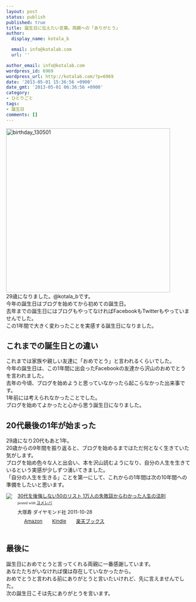 ```yaml
---
layout: post
status: publish
published: true
title: 誕生日に伝えたい言葉。両親への「ありがとう」
author:
  display_name: kotala_b

  email: info@kotalab.com
  url: ''

author_email: info@kotalab.com
wordpress_id: 6969
wordpress_url: http://kotalab.com/?p=6969
date: '2013-05-01 15:36:56 +0900'
date_gmt: '2013-05-01 06:36:56 +0900'
category:
- ひとりごと
tags:
- 誕生日
comments: []
---
```

<p><img src="http://kotalab.com/wp-content/uploads/birthday_130501-448x447.jpg" alt="birthday_130501" width="448" height="447" class="alignnone size-large wp-image-6971" /><br />
29歳になりました。@kotala_bです。<br />
今年の誕生日はブログを始めてから初めての誕生日。<br />
去年までの誕生日にはブログもやってなければFacebookもTwitterもやっていませんでした。<br />
この1年間で大きく変わったことを実感する誕生日になりました。<br />
<!--more--></p>
<h2>これまでの誕生日との違い</h2>
<p>これまでは家族や親しい友達に「おめでとう」と言われるくらいでした。<br />
今年の誕生日は、この1年間に出会ったFacebookの友達から沢山のおめでとうを言われました。<br />
去年の今頃、ブログを始めようと思っていなかったら起こらなかった出来事です。<br />
1年前には考えられなかったことでした。<br />
ブログを始めてよかったと心から思う誕生日になりました。</p>
<h2>20代最後の1年が始まった</h2>
<p>29歳になり20代もあと1年。<br />
20歳からの9年間を振り返ると、ブログを始めるまではただ何となく生きていた気がします。<br />
ブログを始め色々な人と出会い、本を沢山読むようになり、自分の人生を生きているという実感が少しずつ湧いてきました。<br />
「自分の人生を生きる」ことを第一にして、これからの1年間は次の10年間への準備をしたいと思います。</p>
<div class="booklink-box" style="text-align:left;padding-bottom:20px;font-size:small;/zoom: 1;overflow: hidden;">
<div class="booklink-image" style="float:left;margin:0 15px 10px 0;"><a href="http://www.amazon.co.jp/exec/obidos/asin/4478016615/same-22/" name="booklink" rel="nofollow" target="_blank"><img src="http://ecx.images-amazon.com/images/I/41F8pxugpIL._SL160_.jpg" style="border: none;" /></a></div>
<div class="booklink-info" style="line-height:120%;/zoom: 1;overflow: hidden;">
<div class="booklink-name" style="margin-bottom:10px;line-height:120%"><a href="http://www.amazon.co.jp/exec/obidos/asin/4478016615/same-22/" rel="nofollow" name="booklink" target="_blank">30代を後悔しない50のリスト 1万人の失敗談からわかった人生の法則</a>
<div class="booklink-powered-date" style="font-size:8pt;margin-top:5px;font-family:verdana;line-height:120%">posted with <a href="http://yomereba.com" target="_blank">ヨメレバ</a></div>
</div>
<div class="booklink-detail" style="margin-bottom:5px;">大塚寿 ダイヤモンド社 2011-10-28    </div>
<div class="booklink-link2" style="margin-top:10px;">
<div class="shoplinkamazon" style="display:inline;margin-right:5px;background: url('http://img.yomereba.com/tam_y.gif') 0 0 no-repeat;padding: 2px 0 2px 18px;white-space: nowrap;"><a href="http://www.amazon.co.jp/exec/obidos/asin/4478016615/same-22/" rel="nofollow" target="_blank" title="アマゾン" >Amazon</a></div>
<div class="shoplinkkindle" style="display:inline;margin-right:5px;background: url('http://img.yomereba.com/tam_y.gif') 0 0 no-repeat;padding: 2px 0 2px 18px;white-space: nowrap;"><a href="http://www.amazon.co.jp/exec/obidos/ASIN/B0081MAD06/same-22/" rel="nofollow" target="_blank" >Kindle</a></div>
<div class="shoplinkrakuten" style="display:inline;margin-right:5px;background: url('http://img.yomereba.com/tam_y.gif') 0 -50px no-repeat;padding: 2px 0 2px 18px;white-space: nowrap;"><a href="http://hb.afl.rakuten.co.jp/hgc/0fa7afc8.bbfc196a.0fa7afc9.d56c38f1/?pc=http%3A%2F%2Fbooks.rakuten.co.jp%2Frb%2F11369123%2F%3Fscid%3Daf_ich_link_urltxt%26m%3Dhttp%3A%2F%2Fm.rakuten.co.jp%2Fev%2Fbook%2F" rel="nofollow" target="_blank" title="楽天ブックス" >楽天ブックス</a></div>
</div>
</div>
<div class="booklink-footer" style="clear: left"></div>
</div>
<h2>最後に</h2>
<p>誕生日におめでとうと言ってくれる両親に一番感謝しています。<br />
あなたたちがいなければ僕は存在していなかったから。<br />
おめでとうと言われる前にありがとうと言いたいけれど、先に言えませんでした。<br />
次の誕生日こそは先にありがとうを言います。</p>

